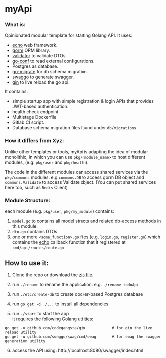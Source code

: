 # myApi

### What is: 
Opinionated modular template for starting  Golang API. It uses:
* [echo](https://echo.labstack.com/) web framework.
* [gorm](https://gorm.io/) ORM library.
* [validator](https://github.com/go-playground/validator) to validate DTOs.
* [go-conf](https://github.com/mhewedy/go-conf) to read external configurations.
* Postgres as database.
* [go-migrate](https://github.com/golang-migrate/migrate) for db schema migration.
* [swaggo](https://github.com/swaggo/swag) to generate swagger.
* [gin](https://github.com/codegangsta/gin) to live reload the go api.


It contains:
* simple startup app with simple registration & login APIs that provides JWT-based authentication. 
* health check endpoint.
* Multistage Dockerfile
* Gitlab CI script.
* Database schema migration files found under `db/migrations`

### How it differs from Xyz:
Unlike other templates or tools, myApi is adapting the idea of modular monolithic, in which you can use  `pkg/<module_name>` to host different modules, (e.g. `pkg/user` and `pkg/health`).    

The code in the different modules can access shared services via the `pkg/commons` modules. e.g `commons.DB` to access gorm DB object and `commons.Validate` to access Validate object. (You can put shared services here too, such as `Redis` Client)

### Module Structure:
each module (e.g. `pkg/user`, `pkg/my_module`) contains:
1. `model.go` to contains all model structs and related db-access methods in this module.
2. `dto.go` contains DTOs.
3. one or more `<some_function>.go` files (e.g. `login.go`, `register.go`) which contains the [echo](https://echo.labstack.com/) callback function that it registered at `cmd/api/routes/route.go`

## How to use it:

1. Clone the repo or download the [zip file](https://github.com/mhewedy/myApi/archive/refs/heads/master.zip).

2. run `./rename` to rename the application. e.g. `./rename todoApi`

3. run `./etc/create-db` to create docker-based Postgres database

4. run `go get -d ./...` to install all dependencies

5. run `./start` to start the app   
it requires the following Golang utilities:
```
go get -u github.com/codegangsta/gin			# for gin the live reload utility
go get -u github.com/swaggo/swag/cmd/swag		# for swag the swagger generation utility

```
6. access the API using: http://localhost:8080/swagger/index.html
